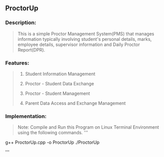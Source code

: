## ProctorUp

### Description:
> This is a simple Proctor Management System(PMS) that manages information typically involving student's personal details, marks, employee details, supervisor information and Daily Proctor Report(DPR).

### Features:
> 1. Student Information Management
> 
> 2. Proctor - Student Data Exchange
> 
> 3. Proctor - Student Management
> 
> 4. Parent Data Access and Exchange Management

### Implementation:
> Note: Compile and Run this Program on Linux Terminal Environment using the following commands.
'''

g++ ProctorUp.cpp -o ProctorUp
./ProctorUp

'''
